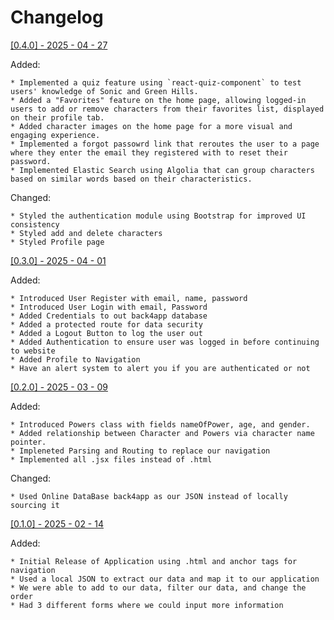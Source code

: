 # Changelog

<ins> [0.4.0] - 2025 - 04 - 27 </ins>

Added:

    * Implemented a quiz feature using `react-quiz-component` to test users' knowledge of Sonic and Green Hills.
    * Added a "Favorites" feature on the home page, allowing logged-in users to add or remove characters from their favorites list, displayed on their profile tab.
    * Added character images on the home page for a more visual and engaging experience.
    * Implemented a forgot passowrd link that reroutes the user to a page where they enter the email they registered with to reset their password.
    * Implemented Elastic Search using Algolia that can group characters based on similar words based on their characteristics.

    
Changed:

    * Styled the authentication module using Bootstrap for improved UI consistency
    * Styled add and delete characters
    * Styled Profile page


<ins> [0.3.0] - 2025 - 04 - 01 </ins>

Added:

    * Introduced User Register with email, name, password
    * Introduced User Login with email, Password
    * Added Credentials to out back4app database
    * Added a protected route for data security
    * Added a Logout Button to log the user out
    * Added Authentication to ensure user was logged in before continuing to website
    * Added Profile to Navigation
    * Have an alert system to alert you if you are authenticated or not


<ins> [0.2.0] - 2025 - 03 - 09 </ins>

Added:

    * Introduced Powers class with fields nameOfPower, age, and gender.
    * Added relationship between Character and Powers via character name pointer.
    * Impleneted Parsing and Routing to replace our navigation
    * Implemented all .jsx files instead of .html
    
Changed:

    * Used Online DataBase back4app as our JSON instead of locally sourcing it


<ins> [0.1.0] - 2025 - 02 - 14 </ins>

Added:

    * Initial Release of Application using .html and anchor tags for navigation
    * Used a local JSON to extract our data and map it to our application
    * We were able to add to our data, filter our data, and change the order
    * Had 3 different forms where we could input more information
